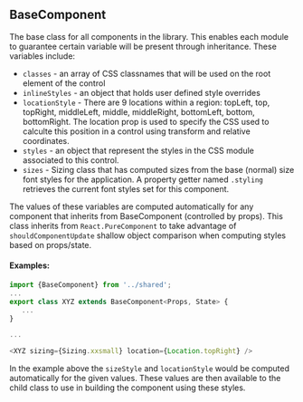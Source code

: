<a name="module_BaseComponent"></a>

## BaseComponent
The base class for all components in the library.  This enables each moduleto guarantee certain variable will be present through inheritance.  Thesevariables include:- `classes` - an array of CSS classnames that will be used on the root elementof the control- `inlineStyles` - an object that holds user defined style overrides- `locationStyle` - There are 9 locations within a region: topLeft, top,topRight, middleLeft, middle, middleRight, bottomLeft, bottom, bottomRight. Thelocation prop is used to specify the CSS used to calculte this position in acontrol using transform and relative coordinates.- `styles` - an object that represent the styles in the CSS module associatedto this control.- `sizes` - Sizing class that has computed sizes from the base (normal) sizefont styles for the application.  A property getter named `.styling` retrievesthe current font styles set for this component.The values of these variables are computed automatically for any componentthat inherits from BaseComponent (controlled by props).  This class inheritsfrom `React.PureComponent` to take advantage of `shouldComponentUpdate` shallowobject comparison when computing styles based on props/state.#### Examples:```javascriptimport {BaseComponent} from '../shared';...export class XYZ extends BaseComponent<Props, State> {   ...}...<XYZ sizing={Sizing.xxsmall} location={Location.topRight} />```In the example above the `sizeStyle` and `locationStyle` would be computedautomatically for the given values.  These values are then available to thechild class to use in building the component using these styles.

